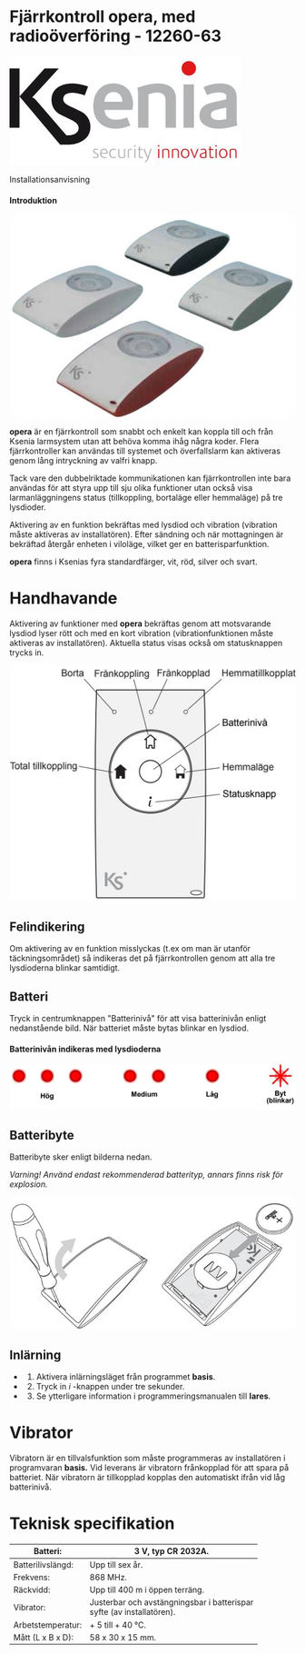 # **Fjärrkontroll opera, med radioöverföring - 12260-63**

![](_page_0_Picture_1.jpeg)

Installationsanvisning

#### **Introduktion**

![](_page_0_Picture_4.jpeg)

**opera** är en fjärrkontroll som snabbt och enkelt kan koppla till och från Ksenia larmsystem utan att behöva komma ihåg några koder. Flera fjärrkontroller kan användas till systemet och överfallslarm kan aktiveras genom lång intryckning av valfri knapp.

Tack vare den dubbelriktade kommunikationen kan fjärrkontrollen inte bara användas för att styra upp till sju olika funktioner utan också visa larmanläggningens status (tillkoppling, bortaläge eller hemmaläge) på tre lysdioder.

Aktivering av en funktion bekräftas med lysdiod och vibration (vibration måste aktiveras av installatören). Efter sändning och när mottagningen är bekräftad återgår enheten i viloläge, vilket ger en batterisparfunktion.

**opera** finns i Ksenias fyra standardfärger, vit, röd, silver och svart.

# **Handhavande**

Aktivering av funktioner med **opera** bekräftas genom att motsvarande lysdiod lyser rött och med en kort vibration (vibrationfunktionen måste aktiveras av installatören). Aktuella status visas också om statusknappen trycks in.

![](_page_0_Figure_11.jpeg)

## **Felindikering**

Om aktivering av en funktion misslyckas (t.ex om man är utanför täckningsområdet) så indikeras det på fjärrkontrollen genom att alla tre lysdioderna blinkar samtidigt.

## **Batteri**

Tryck in centrumknappen "Batterinivå" för att visa batterinivån enligt nedanstående bild. När batteriet måste bytas blinkar en lysdiod.

#### **Batterinivån indikeras med lysdioderna**

![](_page_0_Figure_17.jpeg)

## **Batteribyte**

Batteribyte sker enligt bilderna nedan.

*Varning! Använd endast rekommenderad batterityp, annars finns risk för explosion.* 

![](_page_0_Picture_21.jpeg)

## **Inlärning**

- 1. Aktivera inlärningsläget från programmet **basis**.
- 2. Tryck in *i* -knappen under tre sekunder.
- 3. Se ytterligare information i programmeringsmanualen till **lares**.

# **Vibrator**

Vibratorn är en tillvalsfunktion som måste programmeras av installatören i programvaran **basis.** Vid leverans är vibratorn frånkopplad för att spara på batteriet. När vibratorn är tillkopplad kopplas den automatiskt ifrån vid låg batterinivå.

# **Teknisk specifikation**

| Batteri:          | 3 V, typ CR 2032A.                                                       |
|-------------------|--------------------------------------------------------------------------|
| Batterilivslängd: | Upp till sex år.                                                         |
| Frekvens:         | 868 MHz.                                                                 |
| Räckvidd:         | Upp till 400 m i öppen terräng.                                          |
| Vibrator:         | Justerbar och avstängningsbar i batterispar<br>syfte (av installatören). |
| Arbetstemperatur: | + 5 till + 40 °C.                                                        |
| Mått (L x B x D): | 58 x 30 x 15 mm.                                                         |